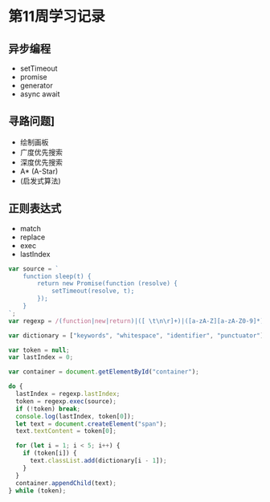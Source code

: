# 第11周学习记录

## 异步编程
- setTimeout
- promise
- generator
- async await

## 寻路问题]
- 绘制画板
- 广度优先搜索
- 深度优先搜索
- A* (A-Star) 
- (启发式算法)

## 正则表达式
- match
- replace
- exec
- lastIndex

```js
var source = `
    function sleep(t) {
        return new Promise(function (resolve) {
            setTimeout(resolve, t);
        });
    }
`;
var regexp = /(function|new|return)|([ \t\n\r]+)|([a-zA-Z][a-zA-Z0-9]*)|([\(\)\{\}\,\;])/g;

var dictionary = ["keywords", "whitespace", "identifier", "punctuator"];

var token = null;
var lastIndex = 0;

var container = document.getElementById("container");

do {
  lastIndex = regexp.lastIndex;
  token = regexp.exec(source);
  if (!token) break;
  console.log(lastIndex, token[0]);
  let text = document.createElement("span");
  text.textContent = token[0];

  for (let i = 1; i < 5; i++) {
    if (token[i]) {
      text.classList.add(dictionary[i - 1]);
    }
  }
  container.appendChild(text);
} while (token);
```